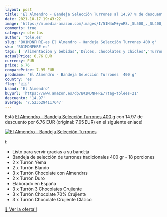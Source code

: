 ```yaml
---
layout: post
title: 'El Almendro - Bandeja Selección Turrones al 14.97 % de descuento'
date: 2021-10-17 19:43:22
image: 'https://m.media-amazon.com/images/I/51H4oM+ynRS._SL500_._SL400_.jpg'
comments: true
category: ofertas
author: 'tole.es'
slug: 'B01MDNFHRE-es El Almendro - Bandeja Selección Turrones 400 g'
sku: 'B01MDNFHRE-es'
tags: [ 'Alimentación y bebidas','Dulces, chocolates y chicles','Turrones','almendro','el','el almendro', ]
actualPrice: 6.76 EUR
currency: EUR
price: 6.76
comparePrice: 7.95 EUR
prodname: 'El Almendro - Bandeja Selección Turrones  400 g'
country: 'es'
flag: '🇪🇸'
brand: 'El Almendro'
buyurl: 'https://www.amazon.es/dp/B01MDNFHRE/?tag=tolees-21'
descuento: '14.97'
average: '7.5235294117647'
---
```


Está [El Almendro - Bandeja Selección Turrones  400 g](https://www.amazon.es/dp/B01MDNFHRE/?tag=tolees-21) con 14.97 de descuento por 6.76 EUR (original: 7.95 EUR) en el siguiente enlace!

[![El Almendro - Bandeja Selección Turrones](https://m.media-amazon.com/images/I/51H4oM+ynRS._SL500_._SL400_.jpg)](https://www.amazon.es/dp/B01MDNFHRE/?tag=tolees-21)

ℹ️:

- Listo para servir gracias a su bandeja
- Bandeja de selección de turrones tradicionales 400 gr - 18 porciones
- 2 x Turrón Yema
- 2 x Turrón Blando
- 3 x Turrón Chocolate con Almendras
- 2 x Turrón Duro
- Elaborado en España
- 3 x Turrón 3 Chocolates Crujiente
- 3 x Turrón Chocolate 70% Crujiente
- 3 x Turrón Chocolate Crujiente Clásico

[🛒 Ver la oferta!!](https://www.amazon.es/dp/B01MDNFHRE/?tag=tolees-21)
